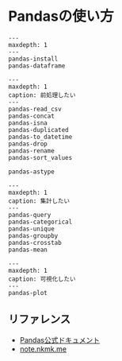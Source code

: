 # Pandasの使い方

```{toctree}
---
maxdepth: 1
---
pandas-install
pandas-dataframe
```

```{toctree}
---
maxdepth: 1
caption: 前処理したい
---
pandas-read_csv
pandas-concat
pandas-isna
pandas-duplicated
pandas-to_datetime
pandas-drop
pandas-rename
pandas-sort_values

pandas-astype
```

```{toctree}
---
maxdepth: 1
caption: 集計したい
---
pandas-query
pandas-categorical
pandas-unique
pandas-groupby
pandas-crosstab
pandas-mean
```

```{toctree}
---
maxdepth: 1
caption: 可視化したい
---
pandas-plot
```


## リファレンス

- [Pandas公式ドキュメント](https://pandas.pydata.org/docs/)
- [note.nkmk.me](https://note.nkmk.me/pandas/)
